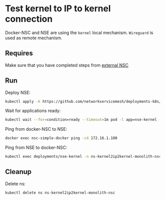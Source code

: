 # Test kernel to IP to kernel connection

Docker-NSC and NSE are using the `kernel` local mechanism.
`Wireguard` is used as remote mechanism.

## Requires

Make sure that you have completed steps from [external NSC](../../)

## Run

Deploy NSE:
```bash
kubectl apply -k https://github.com/networkservicemesh/deployments-k8s/examples/k8s_monolith/external_nsc/usecases/Kernel2IP2Kernel?ref=948ffe3f9f239279e75f9abb8080610493952710
```

Wait for applications ready:
```bash
kubectl wait --for=condition=ready --timeout=1m pod -l app=nse-kernel -n ns-kernel2ip2kernel-monolith-nsc
```

Ping from docker-NSC to NSE:
```bash
docker exec nsc-simple-docker ping -c4 172.16.1.100
```

Ping from NSE to docker-NSC:
```bash
kubectl exec deployments/nse-kernel -n ns-kernel2ip2kernel-monolith-nsc -- ping -c 4 172.16.1.101
```

## Cleanup

Delete ns:

```bash
kubectl delete ns ns-kernel2ip2kernel-monolith-nsc
```
